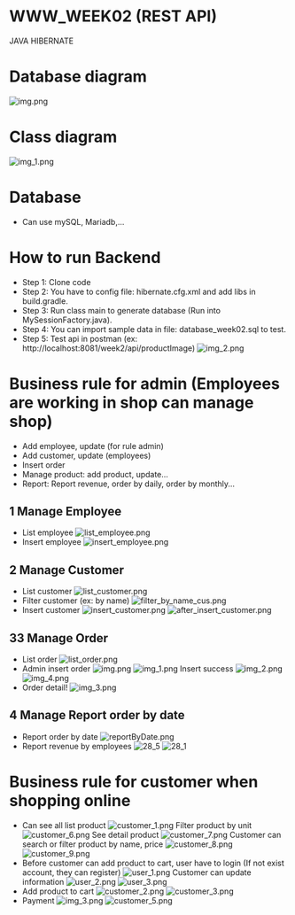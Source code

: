 # WWW_WEEK02 (REST API)
JAVA HIBERNATE 
# Database diagram
![img.png](img.png)
# Class diagram
![img_1.png](img_1.png)

# Database
- Can use mySQL, Mariadb,...
# How to run Backend
 - Step 1: Clone code 
 - Step 2: You have to config file: hibernate.cfg.xml and add libs in build.gradle.
 - Step 3: Run class main to generate database (Run into MySessionFactory.java).
 - Step 4: You can import sample data in file: database_week02.sql to test.
 - Step 5: Test api in postman (ex: http://localhost:8081/week2/api/productImage)
![img_2.png](img_2.png)

# Business rule for admin (Employees are working in shop can manage shop)
 + Add employee, update (for rule admin)
 + Add customer, update (employees)
 + Insert order
 + Manage product: add product, update...
 + Report: Report revenue, order by daily, order by monthly...
## 1 Manage Employee
  - List employee
![list_employee.png](public%2Flist_employee.png)
  - Insert employee
![insert_employee.png](public%2Finsert_employee.png)
## 2 Manage Customer
  - List customer
![list_customer.png](public%2Flist_customer.png)
  - Filter customer (ex: by name)
![filter_by_name_cus.png](public%2Ffilter_by_name_cus.png)
  - Insert customer
![insert_customer.png](public%2Finsert_customer.png)
![after_insert_customer.png](public%2Fafter_insert_customer.png)
## 33 Manage Order
- List order
![list_order.png](public%2Flist_order.png)
- Admin insert order
![img.png](public%2Fimg.png)
![img_1.png](public%2Fimg_1.png)
Insert success 
![img_2.png](public%2Fimg_2.png)
![img_4.png](public%2Fimg_4.png)
- Order detail!
![img_3.png](public%2Fimg_3.png)
## 4 Manage Report order by date
- Report order by date
![reportByDate.png](public%2FreportByDate.png)
- Report revenue by employees
  ![28_5](https://github.com/huyencute11/WWW_WEEK02/assets/88650282/43e1245d-2ea0-40d4-9c51-4a9d6fbc055f)
![28_1](https://github.com/huyencute11/WWW_WEEK02/assets/88650282/2282198b-116c-4b45-8dbc-2f927a632967)



# Business rule for customer when shopping online
- Can see all list product
![customer_1.png](public%2Fcustomer_1.png)
Filter product by unit
![customer_6.png](public%2Fcustomer_6.png)
See detail product
![customer_7.png](public%2Fcustomer_7.png)
Customer can search or filter product by name, price
![customer_8.png](public%2Fcustomer_8.png)
![customer_9.png](public%2Fcustomer_9.png)
- Before customer can add product to cart, user have to login (If not exist account, they can register)
![user_1.png](public%2Fuser_1.png)
Customer can update information
![user_2.png](public%2Fuser_2.png)
![user_3.png](public%2Fuser_3.png)
- Add product to cart
![customer_2.png](public%2Fcustomer_2.png)
![customer_3.png](public%2Fcustomer_3.png)
- Payment
![img_3.png](img_3.png)
![customer_5.png](public%2Fcustomer_5.png)
